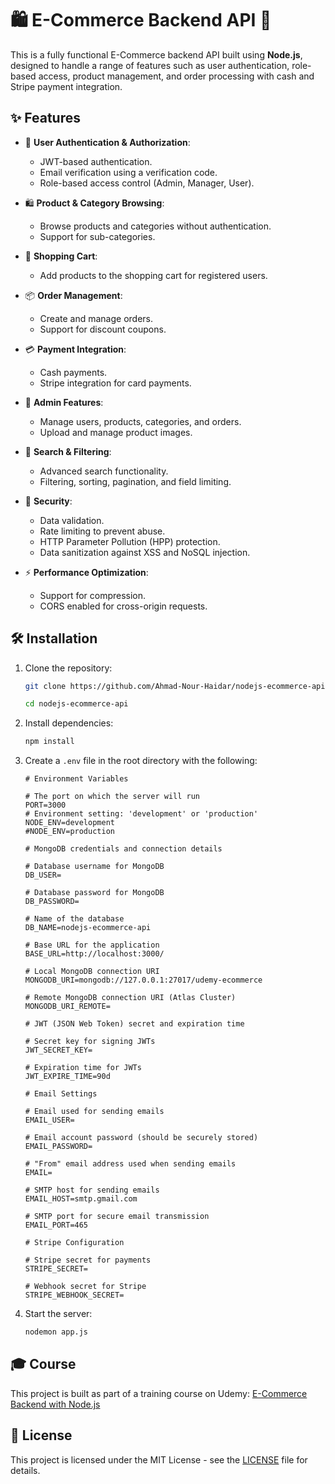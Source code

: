 # 🛍️ E-Commerce Backend API 🚀

This is a fully functional E-Commerce backend API built using **Node.js**, designed to handle a range of features such
as user authentication, role-based access, product management, and order processing with cash and Stripe payment
integration.

## ✨ Features

- 🔐 **User Authentication & Authorization**:
    - JWT-based authentication.
    - Email verification using a verification code.
    - Role-based access control (Admin, Manager, User).

- 🛍️ **Product & Category Browsing**:
    - Browse products and categories without authentication.
    - Support for sub-categories.

- 🛒 **Shopping Cart**:
    - Add products to the shopping cart for registered users.

- 📦 **Order Management**:
    - Create and manage orders.
    - Support for discount coupons.

- 💳 **Payment Integration**:
    - Cash payments.
    - Stripe integration for card payments.

- 👑 **Admin Features**:
    - Manage users, products, categories, and orders.
    - Upload and manage product images.

- 🔎 **Search & Filtering**:
    - Advanced search functionality.
    - Filtering, sorting, pagination, and field limiting.

- 🔐 **Security**:
    - Data validation.
    - Rate limiting to prevent abuse.
    - HTTP Parameter Pollution (HPP) protection.
    - Data sanitization against XSS and NoSQL injection.

- ⚡ **Performance Optimization**:
    - Support for compression.
    - CORS enabled for cross-origin requests.

## 🛠️ Installation

1. Clone the repository:
   ```bash
   git clone https://github.com/Ahmad-Nour-Haidar/nodejs-ecommerce-api.git
   ```
   ```bash
   cd nodejs-ecommerce-api
   ```

2. Install dependencies:
   ```bash
   npm install
   ```
3. Create a `.env` file in the root directory with the following:

   ```dotenv
   # Environment Variables

   # The port on which the server will run
   PORT=3000
   # Environment setting: 'development' or 'production'
   NODE_ENV=development
   #NODE_ENV=production

   # MongoDB credentials and connection details

   # Database username for MongoDB
   DB_USER=

   # Database password for MongoDB
   DB_PASSWORD=

   # Name of the database
   DB_NAME=nodejs-ecommerce-api

   # Base URL for the application
   BASE_URL=http://localhost:3000/

   # Local MongoDB connection URI
   MONGODB_URI=mongodb://127.0.0.1:27017/udemy-ecommerce

   # Remote MongoDB connection URI (Atlas Cluster)
   MONGODB_URI_REMOTE=

   # JWT (JSON Web Token) secret and expiration time

   # Secret key for signing JWTs
   JWT_SECRET_KEY=

   # Expiration time for JWTs
   JWT_EXPIRE_TIME=90d

   # Email Settings

   # Email used for sending emails
   EMAIL_USER=

   # Email account password (should be securely stored)
   EMAIL_PASSWORD=

   # "From" email address used when sending emails
   EMAIL=

   # SMTP host for sending emails
   EMAIL_HOST=smtp.gmail.com

   # SMTP port for secure email transmission
   EMAIL_PORT=465

   # Stripe Configuration

   # Stripe secret for payments
   STRIPE_SECRET=

   # Webhook secret for Stripe
   STRIPE_WEBHOOK_SECRET=
   ```

4. Start the server:
   ```bash
   nodemon app.js
   ```

## 🎓 Course

This project is built as part of a training course on
Udemy: [E-Commerce Backend with Node.js](https://www.udemy.com/course/nodejs-build-a-full-e-commerce-restful-apis)

## 📄 License

This project is licensed under the MIT License - see the [LICENSE](LICENSE) file for details.
